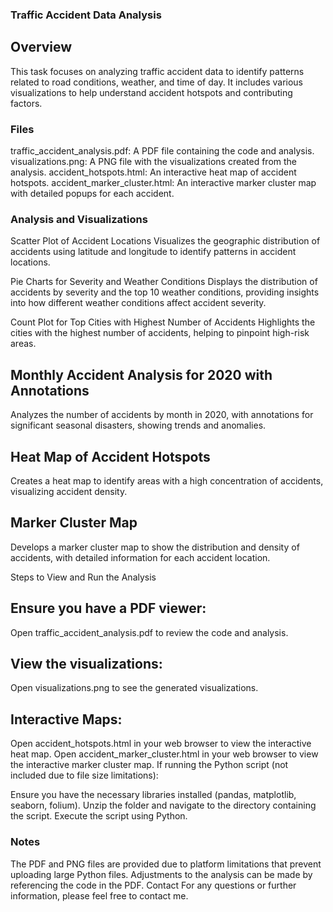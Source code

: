 ### Traffic Accident Data Analysis
## Overview
This task focuses on analyzing traffic accident data to identify patterns related to road conditions, weather, and time of day. It includes various visualizations to help understand accident hotspots and contributing factors.

### Files
traffic_accident_analysis.pdf: A PDF file containing the code and analysis.
visualizations.png: A PNG file with the visualizations created from the analysis.
accident_hotspots.html: An interactive heat map of accident hotspots.
accident_marker_cluster.html: An interactive marker cluster map with detailed popups for each accident.
### Analysis and Visualizations
Scatter Plot of Accident Locations
Visualizes the geographic distribution of accidents using latitude and longitude to identify patterns in accident locations.

Pie Charts for Severity and Weather Conditions
Displays the distribution of accidents by severity and the top 10 weather conditions, providing insights into how different weather conditions affect accident severity.

Count Plot for Top Cities with Highest Number of Accidents
Highlights the cities with the highest number of accidents, helping to pinpoint high-risk areas.

## Monthly Accident Analysis for 2020 with Annotations
Analyzes the number of accidents by month in 2020, with annotations for significant seasonal disasters, showing trends and anomalies.

## Heat Map of Accident Hotspots
Creates a heat map to identify areas with a high concentration of accidents, visualizing accident density.

## Marker Cluster Map
Develops a marker cluster map to show the distribution and density of accidents, with detailed information for each accident location.

Steps to View and Run the Analysis
## Ensure you have a PDF viewer:

Open traffic_accident_analysis.pdf to review the code and analysis.
## View the visualizations:

Open visualizations.png to see the generated visualizations.
## Interactive Maps:

Open accident_hotspots.html in your web browser to view the interactive heat map.
Open accident_marker_cluster.html in your web browser to view the interactive marker cluster map.
If running the Python script (not included due to file size limitations):

Ensure you have the necessary libraries installed (pandas, matplotlib, seaborn, folium).
Unzip the folder and navigate to the directory containing the script.
Execute the script using Python.
### Notes
The PDF and PNG files are provided due to platform limitations that prevent uploading large Python files.
Adjustments to the analysis can be made by referencing the code in the PDF.
Contact
For any questions or further information, please feel free to contact me.


